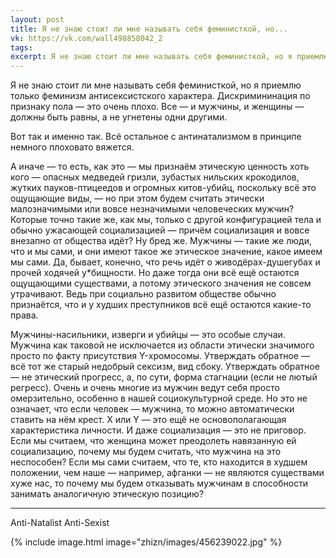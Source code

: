 ```yaml
---
layout: post
title: Я не знаю стоит ли мне называть себя феминисткой, но...
vk: https://vk.com/wall498858042_2
tags: 
excerpt: Я не знаю стоит ли мне называть себя феминисткой, но я приемлю только феминизм антисексистского характера. Дискримининация по признаку пола — это очень плохо. Все — и мужчины, и женщины — должны быть равны, а не угнетены одни другими.
---
```

Я не знаю стоит ли мне называть себя феминисткой, но я приемлю только феминизм антисексистского характера. Дискримининация по признаку пола — это очень плохо. Все — и мужчины, и женщины — должны быть равны, а не угнетены одни другими. 

Вот так и именно так. Всё остальное с антинатализмом в принципе немного плоховато вяжется.

А иначе — то есть, как это — мы признаём этическую ценность хоть кого — опасных медведей гризли, зубастых нильских крокодилов, жутких пауков-птицеедов и огромных китов-убийц, поскольку всё это ощущающие виды, — но при этом будем считать этически малозначимыми или вовсе незначимыми человеческих мужчин? Которые точно такие же, как мы, только с другой конфигурацией тела и обычно ужасающей социализацией — причём социализация и вовсе внезапно от общества идёт? Ну бред же. Мужчины — такие же люди, что и мы сами, и они имеют такое же этическое значение, какое имеем мы сами. Да, бывает, конечно, что речь идёт о живодёрах-душегубах и прочей ходячей у\*бищности. Но даже тогда они всё ещё остаются ощущающими существами, а потому этического значения не совсем утрачивают. Ведь при социально развитом обществе обычно признаётся, что и у худших преступников всё ещё остаются какие-то права.

Мужчины-насильники, изверги и убийцы — это особые случаи. Мужчина как таковой не исключается из области этически значимого просто по факту присутствия Y-хромосомы. Утверждать обратное — всё тот же старый недобрый сексизм, вид сбоку. Утверждать обратное — не этический прогресс, а, по сути, форма стагнации (если не лютый регресс). Очень и очень многие из мужчин ведут себя просто омерзительно, особенно в нашей социокультурной среде. Но это не означает, что если человек — мужчина, то можно автоматически ставить на нём крест. X или Y — это ещё не основополагающая характеристика личности. И даже социализация — это не приговор. Если мы считаем, что женщина может преодолеть навязанную ей социализацию, почему мы будем считать, что мужчина на это неспособен? Если мы сами считаем, что те, кто находится в худшем положении, чем наше — например, афганки — не являются существами хуже нас, то почему мы будем отказывать мужчинам в способности занимать аналогичную этическую позицию?

___
Anti-Natalist Anti-Sexist

{% include image.html image="zhizn/images/456239022.jpg" %}